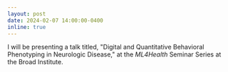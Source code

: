 ```yaml
---
layout: post
date: 2024-02-07 14:00:00-0400
inline: true
---
```


I will be presenting a talk titled, "Digital and Quantitative Behavioral Phenotyping in Neurologic Disease," at the _ML4Health_ Seminar Series at the Broad Institute.
